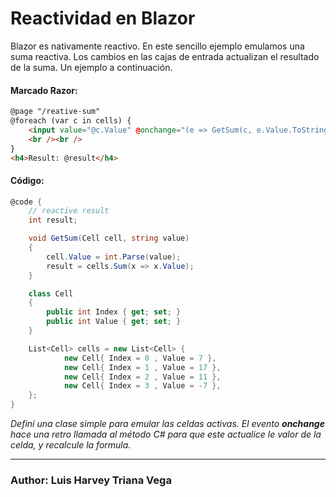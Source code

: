 # Reactividad en Blazor

Blazor es nativamente reactivo. En este sencillo ejemplo emulamos una suma reactiva. Los cambios en las cajas de entrada actualizan el resultado de la suma. Un ejemplo a continuación.

#### Marcado Razor:
```html
@page "/reative-sum"
@foreach (var c in cells) {
    <input value="@c.Value" @onchange="(e => GetSum(c, e.Value.ToString()))">
    <br /><br />
}
<h4>Result: @result</h4>
```

#### Código:
```cs
@code {
    // reactive result
    int result;

    void GetSum(Cell cell, string value)
    {
        cell.Value = int.Parse(value);
        result = cells.Sum(x => x.Value);
    }

    class Cell
    {
        public int Index { get; set; }
        public int Value { get; set; }
    }

    List<Cell> cells = new List<Cell> {
            new Cell{ Index = 0 , Value = 7 },
            new Cell{ Index = 1 , Value = 17 },
            new Cell{ Index = 2 , Value = 11 },
            new Cell{ Index = 3 , Value = -7 },
    };
}
```
_Definí una clase simple para emular las celdas activas. El evento **onchange** hace una retro llamada al método C# para que este actualice le valor de la celda, y recalcule la formula._

----
### Author: Luis Harvey Triana Vega